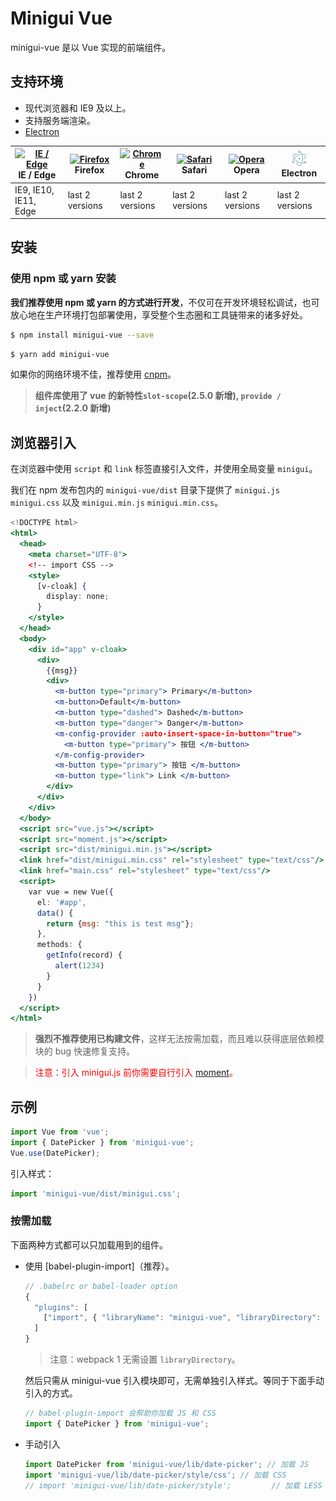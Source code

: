 # Minigui Vue

minigui-vue 是以 Vue 实现的前端组件。

<style>
.pic-plus > * {
  display: inline-block !important;
  vertical-align: middle;
}
.pic-plus span {
  font-size: 30px;
  color: #aaa;
  margin: 0 20px;
}
</style>

## 支持环境

- 现代浏览器和 IE9 及以上。
- 支持服务端渲染。
- [Electron](https://electronjs.org/)

| [<img src="https://raw.githubusercontent.com/alrra/browser-logos/master/src/edge/edge_48x48.png" alt="IE / Edge" width="24px" height="24px" />](http://godban.github.io/browsers-support-badges/)</br>IE / Edge | [<img src="https://raw.githubusercontent.com/alrra/browser-logos/master/src/firefox/firefox_48x48.png" alt="Firefox" width="24px" height="24px" />](http://godban.github.io/browsers-support-badges/)</br>Firefox | [<img src="https://raw.githubusercontent.com/alrra/browser-logos/master/src/chrome/chrome_48x48.png" alt="Chrome" width="24px" height="24px" />](http://godban.github.io/browsers-support-badges/)</br>Chrome | [<img src="https://raw.githubusercontent.com/alrra/browser-logos/master/src/safari/safari_48x48.png" alt="Safari" width="24px" height="24px" />](http://godban.github.io/browsers-support-badges/)</br>Safari | [<img src="https://raw.githubusercontent.com/alrra/browser-logos/master/src/opera/opera_48x48.png" alt="Opera" width="24px" height="24px" />](http://godban.github.io/browsers-support-badges/)</br>Opera | [<img src="https://raw.githubusercontent.com/alrra/browser-logos/master/src/electron/electron_48x48.png" alt="Electron" width="24px" height="24px" />](http://godban.github.io/browsers-support-badges/)</br>Electron |
| --- | --- | --- | --- | --- | --- |
| IE9, IE10, IE11, Edge | last 2 versions | last 2 versions | last 2 versions | last 2 versions | last 2 versions |


## 安装

### 使用 npm 或 yarn 安装

**我们推荐使用 npm 或 yarn 的方式进行开发**，不仅可在开发环境轻松调试，也可放心地在生产环境打包部署使用，享受整个生态圈和工具链带来的诸多好处。

```bash
$ npm install minigui-vue --save
```

```bash
$ yarn add minigui-vue
```

如果你的网络环境不佳，推荐使用 [cnpm](https://github.com/cnpm/cnpm)。

> **组件库使用了 vue 的新特性`slot-scope`(2.5.0 新增), `provide / inject`(2.2.0 新增)**

## 浏览器引入

在浏览器中使用 `script` 和 `link` 标签直接引入文件，并使用全局变量 `minigui`。

我们在 npm 发布包内的 `minigui-vue/dist` 目录下提供了 `minigui.js` `minigui.css` 以及 `minigui.min.js` `minigui.min.css`。

```jsx
<!DOCTYPE html>
<html>
  <head>
    <meta charset="UTF-8">
    <!-- import CSS -->
    <style>
      [v-cloak] {
        display: none;
      }
    </style>
  </head>
  <body>
    <div id="app" v-cloak>
      <div>
        {{msg}}
        <div>
          <m-button type="primary"> Primary</m-button>
          <m-button>Default</m-button>
          <m-button type="dashed"> Dashed</m-button>
          <m-button type="danger"> Danger</m-button>
          <m-config-provider :auto-insert-space-in-button="true">
            <m-button type="primary"> 按钮 </m-button>
          </m-config-provider>
          <m-button type="primary"> 按钮 </m-button>
          <m-button type="link"> Link </m-button>
        </div>
      </div>
    </div>
  </body>
  <script src="vue.js"></script>
  <script src="moment.js"></script>
  <script src="dist/minigui.min.js"></script>
  <link href="dist/minigui.min.css" rel="stylesheet" type="text/css"/>
  <link href="main.css" rel="stylesheet" type="text/css"/>
  <script>
    var vue = new Vue({
      el: '#app',
      data() {
        return {msg: "this is test msg"};
      },
      methods: {
        getInfo(record) {
          alert(1234)
        }
      }
    })
  </script>
</html>
```

> **强烈不推荐使用已构建文件**，这样无法按需加载，而且难以获得底层依赖模块的 bug 快速修复支持。

> <font color=red>注意：引入 minigui.js 前你需要自行引入 [moment](http://momentjs.com/)。</font>

## 示例

```jsx
import Vue from 'vue';
import { DatePicker } from 'minigui-vue';
Vue.use(DatePicker);
```

引入样式：

```jsx
import 'minigui-vue/dist/minigui.css';
```

### 按需加载

下面两种方式都可以只加载用到的组件。

- 使用 [babel-plugin-import]（推荐）。

  ```js
  // .babelrc or babel-loader option
  {
    "plugins": [
      ["import", { "libraryName": "minigui-vue", "libraryDirectory": "es", "style": "css" }] // `style: true` 会加载 less 文件
    ]
  }
  ```

  > 注意：webpack 1 无需设置 `libraryDirectory`。

  然后只需从 minigui-vue 引入模块即可，无需单独引入样式。等同于下面手动引入的方式。

  ```jsx
  // babel-plugin-import 会帮助你加载 JS 和 CSS
  import { DatePicker } from 'minigui-vue';
  ```

- 手动引入

  ```jsx
  import DatePicker from 'minigui-vue/lib/date-picker'; // 加载 JS
  import 'minigui-vue/lib/date-picker/style/css'; // 加载 CSS
  // import 'minigui-vue/lib/date-picker/style';         // 加载 LESS
  ```
